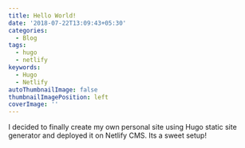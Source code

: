 ```yaml
---
title: Hello World!
date: '2018-07-22T13:09:43+05:30'
categories:
  - Blog
tags:
  - hugo
  - netlify
keywords:
  - Hugo
  - Netlify
autoThumbnailImage: false
thumbnailImagePosition: left
coverImage: ''
---
```

I decided to finally create my own personal site using Hugo static site generator and deployed it on Netlify CMS. Its a sweet setup!
